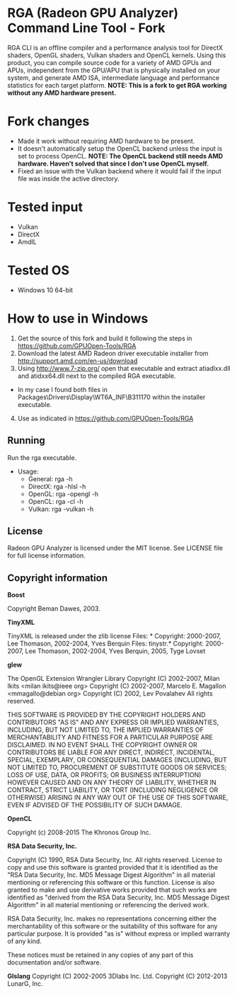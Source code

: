 # RGA (Radeon GPU Analyzer) Command Line Tool - Fork #

RGA CLI is an offline compiler and a performance analysis tool for DirectX shaders, OpenGL shaders,
Vulkan shaders and OpenCL kernels. Using this product, you can compile source code for a variety of AMD GPUs and APUs,
independent from the GPU/APU that is physically installed on your system, and generate AMD ISA, intermediate language 
and performance statistics for each target platform. **NOTE: This is a fork to get RGA working without any AMD hardware present.**

# Fork changes #
* Made it work without requiring AMD hardware to be present.
* It doesn't automatically setup the OpenCL backend unless the input is set to process OpenCL. **NOTE: The OpenCL backend still needs AMD hardware. Haven't solved that since I don't use OpenCL myself.**
* Fixed an issue with the Vulkan backend where it would fail if the input file was inside the active directory.

# Tested input #
* Vulkan
* DirectX
* AmdIL

# Tested OS #
* Windows 10 64-bit

# How to use in Windows #
1. Get the source of this fork and build it following the steps in https://github.com/GPUOpen-Tools/RGA
2. Download the latest AMD Radeon driver executable installer from http://support.amd.com/en-us/download
3. Using http://www.7-zip.org/ open that executable and extract atiadlxx.dll and atidxx64.dll next to the compiled RGA executable.
  * In my case I found both files in Packages\Drivers\Display\WT6A_INF\B311170 within the installer executable.
4. Use as indicated in https://github.com/GPUOpen-Tools/RGA

## Running ##
Run the rga executable.

* Usage: 
  * General: rga -h
  * DirectX: rga -hlsl -h
  * OpenGL:  rga -opengl -h
  * OpenCL:  rga -cl -h
  * Vulkan:  rga -vulkan -h

## License ##
Radeon GPU Analyzer is licensed under the MIT license. See LICENSE file for full license information.

## Copyright information ##

**Boost**

Copyright Beman Dawes, 2003.
    
**TinyXML**

TinyXML is released under the zlib license
Files: *
Copyright: 2000-2007, Lee Thomason, 2002-2004, Yves Berquin 
Files: tinystr.*
Copyright: 2000-2007, Lee Thomason, 2002-2004, Yves Berquin, 2005, Tyge Lovset
    
**glew**

The OpenGL Extension Wrangler Library
Copyright (C) 2002-2007, Milan Ikits <milan ikits@ieee org>
Copyright (C) 2002-2007, Marcelo E. Magallon <mmagallo@debian org>
Copyright (C) 2002, Lev Povalahev
All rights reserved.

THIS SOFTWARE IS PROVIDED BY THE COPYRIGHT HOLDERS AND CONTRIBUTORS "AS IS" 
AND ANY EXPRESS OR IMPLIED WARRANTIES, INCLUDING, BUT NOT LIMITED TO, THE 
IMPLIED WARRANTIES OF MERCHANTABILITY AND FITNESS FOR A PARTICULAR PURPOSE
ARE DISCLAIMED. IN NO EVENT SHALL THE COPYRIGHT OWNER OR CONTRIBUTORS BE 
LIABLE FOR ANY DIRECT, INDIRECT, INCIDENTAL, SPECIAL, EXEMPLARY, OR 
CONSEQUENTIAL DAMAGES (INCLUDING, BUT NOT LIMITED TO, PROCUREMENT OF 
SUBSTITUTE GOODS OR SERVICES; LOSS OF USE, DATA, OR PROFITS; OR BUSINESS
INTERRUPTION) HOWEVER CAUSED AND ON ANY THEORY OF LIABILITY, WHETHER IN
CONTRACT, STRICT LIABILITY, OR TORT (INCLUDING NEGLIGENCE OR OTHERWISE)
ARISING IN ANY WAY OUT OF THE USE OF THIS SOFTWARE, EVEN IF ADVISED OF
THE POSSIBILITY OF SUCH DAMAGE.
    
**OpenCL**

Copyright (c) 2008-2015 The Khronos Group Inc.

**RSA Data Security, Inc.**

Copyright (C) 1990, RSA Data Security, Inc. All rights reserved.
License to copy and use this software is granted provided that
it is identified as the "RSA Data Security, Inc. MD5 Message
Digest Algorithm" in all material mentioning or referencing this 
software or this function.
License is also granted to make and use derivative works
provided that such works are identified as "derived from the RSA
Data Security, Inc. MD5 Message Digest Algorithm" in all
material mentioning or referencing the derived work.

RSA Data Security, Inc. makes no representations concerning
either the merchantability of this software or the suitability
of this software for any particular purpose.  It is provided "as
is" without express or implied warranty of any kind.

These notices must be retained in any copies of any part of this
documentation and/or software.
 
**Glslang**
Copyright (C) 2002-2005 3Dlabs Inc. Ltd.
Copyright (C) 2012-2013 LunarG, Inc.
